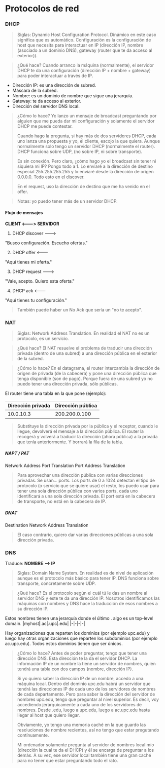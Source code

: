 # Protocolos de red

### DHCP

> Siglas: Dynamic Host Configuration Protocol. Dinámico en este caso significa que es automático. Configuración es la configuración de host que necesita para interactuar en IP (dirección IP, nombre (asociado a un dominio DNS), gateway (router que te da acceso al exterior)).

> ¿Qué hace? Cuando arranco la máquina (normalmente), el servidor DHCP te da una configuración (dirección IP + nombre + gateway) para poder interactuar a través de IP.

- Dirección IP: es una dirección de subred.
- Máscara de la subred.
- Nombre: es un dominio de nombre que sigue una jerarquía.
- Gateway: te da acceso al exterior.
- Dirección del servidor DNS local.

> ¿Cómo lo hace? Yo lanzo un mensaje de broadcast preguntando por alguien que me pueda dar mi configuración y solamente el servidor DHCP me puede contestar.
>
> Cuando hago la pregunta, si hay más de dos servidores DHCP, cada uno lanza una propuesta y yo, el cliente, escojo la que quiera. Aunque normalmente solo tengo un servidor DHCP (normalmente el router). DHCP funciona sobre UDP, (no sobre IP, ni sobre transporte).
>
> Es sin conexión. Pero claro, ¿cómo hago yo el broadcast sin tener ni siquiera mi IP? Pongo todo a 1. Lo enviaré a la dirección de destino especial 255.255.255.255 y lo enviaré desde la dirección de origen 0.0.0.0. Todo esto en el discover.
>
> En el request, uso la dirección de destino que me ha venido en el offer.

> Notas: yo puedo tener más de un servidor DHCP.

#### Flujo de mensajes

**CLIENT <---> SERVIDOR**

1. DHCP discover --->

"Busco configuración. Escucho ofertas."

2. DHCP offer <---

"Aquí tienes mi oferta."

3. DHCP request --->

"Vale, acepto. Quiero esta oferta."

4. DHCP ack <---

"Aquí tienes tu configuración."

> También puede haber un No Ack que sería un "no te acepto".

### NAT

> Siglas: Network Address Translation. En realidad el NAT no es un protocolo, es un servicio.

> ¿Qué hace? El NAT resuelve el problema de traducir una dirección privada (dentro de una subred) a una dirección pública en el exterior de la subred.

> ¿Cómo lo hace? En el datagrama, el router intercambia la dirección de origen de privada (de la cabecera) y pone una dirección pública que tenga disponible (son de pago). Porque fuera de una subred yo no puedo tener una dirección privada, sólo públicas.

El router tiene una tabla en la que pone (ejemplo):

|Dirección privada|Dirección pública|
|-----------------|-----------------|
|10.0.10.3|200.200.0.100|

> Substituye la dirección privada por la pública y el receptor, cuando le llegue, devolverá el mensaje a la dirección pública. El router la recogerá y volverá a traducir la dirección (ahora pública) a la privada que tenía anteriormente. Y borrará la fila de la tabla.

##### NAPT / PAT

Network Address Port Translation
Port Address Translation

> Para aprovechar una dirección pública con varias direcciones privadas. Se usan... ports. Los ports de 0 a 1024 detectan el tipo de protocolo (o servicio que se quiere usar) el resto, los puedo usar para tener una sola dirección pública con varios ports, cada uno identificará a una sola dirección privada. El port está en la cabecera de transporte, no está en la cabecera de IP.

##### DNAT

Destination Network Address Translation

> El caso contrario, quiero dar varias direcciones públicas a una sola dirección privada.

### DNS

Traduce: **NOMBRE --> IP**

> Siglas: Domain Name System. En realidad es de nivel de aplicación aunque es el protocolo más básico para tener IP. DNS funciona sobre transporte, concretamente sobre UDP.

> ¿Qué hace? Es el protocolo según el cuál tú le das un nombre al servidor DNS y este te da una dirección IP. Nosotros identificamos las máquinas con nombres y DNS hace la traducción de esos nombres a su dirección IP.

Estos nombres tienen una jerarquía donde el último . algo es un top-level domain.
|myhost|.ac|.upc|.edu|
|-|-|-|-|

Hay organizaciones que reparten los dominios (por ejemplo upc.edu) y luego hay otras organizaciones que reparten los subdominios (por ejemplo ac.upc.edu). Todos estos dominios tienen que ser únicos.

> ¿Cómo lo hace? Antes de poder preguntar, tengo que tener una dirección DNS. Esta dirección te la da el servidor DHCP. La información IP de un nombre la tiene un servidor de nombres, quién tendrá una tabla con dos campos (nombre, dirección IP).
>
> Si yo quiero saber la dirección IP de un nombre, accedo a una máquina local. Dentro del dominio upc.edu habrá un servidor que tendrá las direcciones IP de cada uno de los servidores de nombres de cada departamento. Pero para saber la dirección del servidor de nombres upc.edu, tengo que preguntar al nivel superior. Es decir, voy accediendo jerárquicamente a cada uno de los servidores de nombres. Desde .edu, luego a upc.edu, luego a ac.upc.edu hasta llegar al host que quiero llegar.
>
> Obviamente, yo tengo una memoria caché en la que guardo las resoluciones de nombre recientes, así no tengo que estar pregutando contínuamente.
>
> Mi ordenador solamente pregunta al servidor de nombres local mío (dirección la cual te da el DHCP) y él se encarga de preguntar a los demás. A su vez, ese servidor local también tiene una gran caché para no tener que estar preguntando todo el rato.
